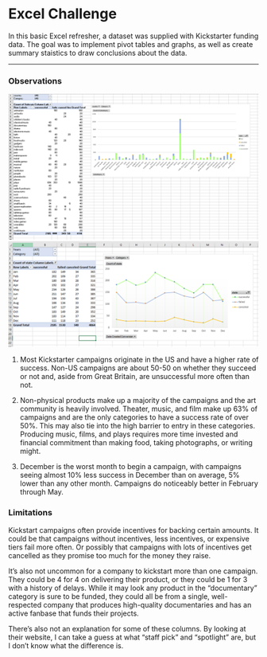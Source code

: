# Excel Challenge
In this basic Excel refresher, a dataset was supplied with Kickstarter funding data. The goal was to implement pivot tables and graphs, as well as create summary staistics to draw conclusions about the data. 

---

### Observations
<img src="Images/pivot.PNG" alt="pivot" width="700"/>

<img src="Images/pivot2.PNG" alt="pivot2" width="700"/>

1) Most Kickstarter campaigns originate in the US and have a higher rate of success. Non-US campaigns are about 50-50 on whether they succeed or not and, aside from Great Britain, are unsuccessful more often than not. 

2) Non-physical products make up a majority of the campaigns and the art community is heavily involved. Theater, music, and film make up 63% of campaigns and are the only categories to have a success rate of over 50%. This may also tie into the high barrier to entry in these categories. Producing music, films, and plays requires more time invested and financial commitment than making food, taking photographs, or writing might. 

3) December is the worst month to begin a campaign, with campaigns seeing almost 10% less success in December than on average, 5% lower than any other month. Campaigns do noticeably better in February through May.

### Limitations

Kickstart campaigns often provide incentives for backing certain amounts. It could be that campaigns without incentives, less incentives, or expensive tiers fail more often. Or possibly that campaigns with lots of incentives get cancelled as they promise too much for the money they raise. 

It’s also not uncommon for a company to kickstart more than one campaign. They could be 4 for 4 on delivering their product, or they could be 1 for 3 with a history of delays. While it may look any product in the “documentary” category is sure to be funded, they could all be from a single, well-respected company that produces high-quality documentaries and has an active fanbase that funds their projects.

There’s also not an explanation for some of these columns. By looking at their website, I can take a guess at what “staff pick” and “spotlight” are, but I don’t know what the difference is.


